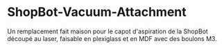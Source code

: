 # ShopBot-Vacuum-Attachment
Un remplacement fait maison pour le capot d'aspiration de la ShopBot découpé au laser, faisable en plexiglass et en MDF avec des boulons M3.
